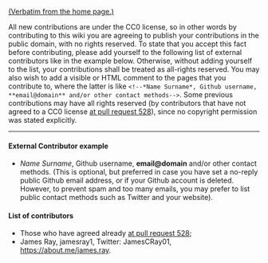 [(Verbatim from the home page.)](https://github.com/ethereum/wiki/wiki#license-and-contributor-license-agreement)

All new contributions are under the CC0 license, so in other words by contributing to this wiki you are agreeing to publish your contributions in the public domain, with no rights reserved. To state that you accept this fact before contributing, please add yourself to the following list of external contributors like in the example below. Otherwise, without adding yourself to the list, your contributions shall be treated as all-rights reserved. You may also wish to add a visible or HTML comment to the pages that you contribute to, where the latter is like `<!--*Name Surname*, Github username, **email@domain** and/or other contact methods-->`. Some previous contributions may have all rights reserved (by contributors that have not agreed to a CC0 license [at pull request 528](https://github.com/ethereum/wiki/pull/528)), since no copyright permission was stated explicitly.

***
#### External Contributor example
- *Name Surname*, Github username, **email@domain** and/or other contact methods. (This is optional, but preferred in case you have set a no-reply public Github email address, or if your Github account is deleted. However, to prevent spam and too many emails, you may prefer to list public contact methods such as Twitter and your website).

#### List of contributors

- Those who have agreed already [at pull request 528](https://github.com/ethereum/wiki/pull/528);
- James Ray, jamesray1, Twitter: JamesCRay01, https://about.me/james.ray.